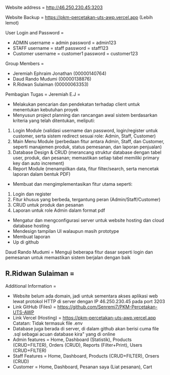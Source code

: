 Website address =
http://46.250.230.45:3203

Website Backup =
https://pkm-percetakan-uts-awp.vercel.app
(Lebih lemot)

User Login and Password =
- ADMIN
username = admin
password = admin123
- STAFF
username = staff
password = staff123
- Customer
username = customer1
password = customer123

Group Members =
- Jeremiah Ephraim Jonathan (00000140764)
- Daud Rando Mudumi (00000138876)
- R.Ridwan Sulaiman (00000063353)

Pembagian Tugas =
Jeremiah E.J =
- Melakukan pencarian dan pendekatan terhadap client untuk menentukan kebutuhan proyek
- Menyusun project planning dan rancangan awal sistem berdasarkan kriteria yang telah ditentukan, meliputi:
1. Login Module (validasi username dan password, login/register untuk customer, serta sistem redirect sesuai role: Admin, Staff, Customer)
2. Main Menu Module (perbedaan fitur antara Admin, Staff, dan Customer, seperti manajemen produk, status pemesanan, dan laporan penjualan)
3. Database Design & CRUD (merancang struktur database dengan tabel user, produk, dan pesanan; memastikan setiap tabel memiliki primary key dan auto increment)
4. Report Module (menampilkan data, fitur filter/search, serta mencetak laporan dalam bentuk PDF)
- Membuat dan mengimplementasikan fitur utama seperti:
1. Login dan register
2. Fitur khusus yang berbeda, tergantung peran (Admin/Staff/Customer)
3. CRUD untuk produk dan pesanan
4. Laporan untuk role Admin dalam format pdf
- Mengatur dan mengconfigurasi server untuk website hosting dan cloud database hosting
- Mendesign tampilan UI walaupun masih prototype
- Membuat laporan
- Up di github

Daud Rando Mudumi =
Menguji beberapa fitur dasar seperti login dan pemesanan untuk memastikan sistem berjalan dengan baik

R.Ridwan Sulaiman = 
-

Additional Information =
- Website belum ada domain, jadi untuk sementara akses aplikasi web lewat protokol HTTP di server dengan IP 46.250.230.45 pada port 3203
- Link GitHub (Files) = https://github.com/Senremi7/PKM-Percetakan-UTS-AWP
- Link Vercel (Hosting) = https://pkm-percetakan-uts-awp.vercel.app
Catatan: Tidak termasuk file .env
- Database juga berada di server, di dalam github akan berisi cuma file .sql sebagai acuan database kira" yang di online
- Admin features = Home, Dashboard (Statistik), Products (CRUD+FILTER), Orders (CRUD), Reports (Filter+Print), Users (CRUD+FILTER)
- Staff Features = Home, Dashboard, Products (CRUD+FILTER), Orsers (CRUD)
- Customer = Home, Dashboard, Pesanan saya (Liat pesanan), Cart
